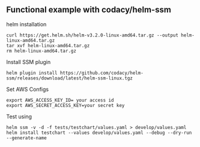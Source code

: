 ## Functional example with codacy/helm-ssm

helm installation

	curl https://get.helm.sh/helm-v3.2.0-linux-amd64.tar.gz --output helm-linux-amd64.tar.gz
	tar xvf helm-linux-amd64.tar.gz
	rm helm-linux-amd64.tar.gz

Install SSM plugin

	helm plugin install https://github.com/codacy/helm-ssm/releases/download/latest/helm-ssm-linux.tgz

Set AWS Configs

	export AWS_ACCESS_KEY_ID= your access id
	export AWS_SECRET_ACCESS_KEY=your secret key

Test using 

	helm ssm -v -d -f tests/testchart/values.yaml > develop/values.yaml
	helm install testchart --values develop/values.yaml --debug --dry-run --generate-name